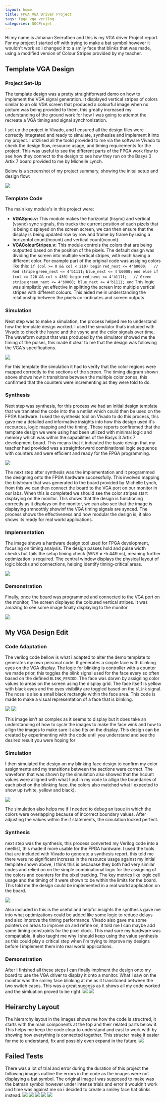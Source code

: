 ```yaml
---
layout: home
title: FPGA VGA Driver Project
tags: fpga vga verilog
categories: SOCProjet
---
```


Hi my name is Johanan Seeruthen and this is my VGA driver Project report. For my project I started off with trying to make a bat symbol however it wouldn't work so i changed it to a smily face that blinks that was made, using a modified version of Colour Stripes provided by my teacher.

## **Template VGA Design**
### **Project Set-Up**
The template design was a pretty straightforward demo on how to implement the VGA signal generation. It displayed vertical stripes of colors similar to an old VGA screen that produced a colourful image when no picture was being provided to them, this greatly increased my understanding of the ground work for how I was going to attempt the recreate a VGA timing and signal synchronization.

I set up the project in Vivado, and I ensured all the design files were correctly integrated and ready to simulate, synthesise and implement it into my project. I utizlised all the toold provided to me via the software Vivado to check the design flow, resource usage, and timing requirements for the project. This was useful to see the different parts of the FPGA work flow to see how they connect to the design to see how they run on the Basys 3 Artix 7 board provided to me by Michelle Lynch. 


Below is a screenshot of my project summary, showing the inital setup and design flow:

<img src="https://raw.githubusercontent.com/Johanan26/SOC/main/docs/assets/images/Overview.png">


### **Template Code**
The main key module's in this project were:
- **VGASync.v:** This module makes the horizontal (hsync) and vertical (vsync) sync signals, this tracks the current position of each pizels that is being displayed on the screen screen, we can then ensure that the display is being updated row by row and frame by frame by using a horizontol count(hcount) and vertical count(vcount).
- **VGAColourStripes.v:** This module controls the colors that are being outputted based on the position of the pixels. The default design was dividing the screen into multiple vertical stripes, with each having a different color.
For example part of the original code was assiging colors like this: `if (col >= 0 && col < 210) begin` `red_next <= 4'b0000;   // Red stripe` `green_next <= 4'b1111;` `blue_next <= 4'b0000;` `end else if (col >= 220 && col < 430) begin` `red_next <= 4'b1111;   // Green stripe` `green_next <= 4'b0000; blue_next <= 4'b1111; end`
This logic was simplistic yet effective in splitting the screen into multiple vertical stripes with different colours. This aided me in understanding the relationship between the pixels co-ordinates and screen outputs.
### **Simulation**
Next step was to make a simulation, the process helped me to understand how the template design worked. I used the simulator thats included with Vivado to check the hsync and the vsync and the color signals over time. The waveform output that was produced by the simulator showed me the timing of the pulses, this made it clear to me that the design was following the VGA's specifications.

<img src="https://raw.githubusercontent.com/Johanan26/SOC/main/docs/assets/images/init sim.png">

For this template the simulation it had to verify that the color regions were mapped correctly to the sections of the screen. The timing diagram shown above shows how it transitions between the multiple color zones, this confirmed that the counters were incrementing as they were told to do.
### **Synthesis**
Next step was synthesis, for this process we had an initial design template that we tranlated the code into the a netlist which could then be used on the FPGA hardware. I used the synthesis tool on Vivado to do this process, this gave me a detailed and informative insights into how this design used it's recources, logic mapping and the timing. These reports confiremed that the template design we were using had been utilized with minimal logic and memory which was within the capabilities of the Basys 3 Artix 7 development board. This means that it indicated the basic design that my teacher had provided was a straightforward combinational logic sequence with counters and were efficient and ready for the FPGA programming.

<img src="https://raw.githubusercontent.com/Johanan26/SOC/main/docs/assets/images/init report.png">

The next step after synthesis was the implementation and it programmed the designing onto the FPGA hardware successfully. This involved mapping the bitstream that was generated to the board provided by Michelle Lynch, from this we can then connect the board to the VGA port on our monitor in our labs. When this is completed we should see the color stripes start displaying on the monitor. This shows that the design is functioning correctly as it displays on the monitor, we can also see that the image is displaying smnoothly showinf the VGA timing signals are synced. The process shows the effectiveness and how modular the design is, it also shows its ready for real world applications.

### **Implementation**
The image shows a hardware design tool used for FPGA development, focusing on timing analysis. The design passes hold and pulse width checks but fails the setup timing check (WNS = -5.449 ns), meaning further optimization is required. The central window displays the physical layout of logic blocks and connections, helping identify timing-critical areas.

<img src="https://raw.githubusercontent.com/Johanan26/SOC/main/docs/assets/images/Implementation design.png">


### **Demonstration**
Finally, once the board was programmed and connected to the VGA port on the monitor, The screen displayed the coloured vertical stripes. It was amazing to see some image finally displaying to the monitor

<img src="https://raw.githubusercontent.com/Johanan26/SOC/main/docs/assets/images/TempDisplay.png">


## **My VGA Design Edit**
### **Code Adaptation**
The verilog code bellow is what i adapted to alter the demo template to generates my own personal code. It generates a simple face with blinking eyes on the VGA display. The logic for blinking is controller with a counter we made prior, this toggles the blink signal used for the face every so often based on the defined `BLINK_PERIOD`. The face was darwn by assigning color values to areas on the screen using the display grid. The face itself is yellow with black eyes and the eyes visibility are toggled based on the `blink` signal. The nose is also a small black rectangle within the face area. This code is made to make a visual representation of a face that is blinking.

<img src="https://raw.githubusercontent.com/Johanan26/SOC/main/docs/assets/images/What I changed in VGATOP.png">
<img src="https://raw.githubusercontent.com/Johanan26/SOC/main/docs/assets/images/FaceCode.png">

This image isn't as complex as it seems to display but it does take an understanding of how to cycle the images to make the face wink and how to allign the images to make sure it also fits on the display. This design can be created by experimenting with the code until you understand and see the desired result you were hoping for
### **Simulation**
I then simulated the design on my blinking face design to confirm my color assignments and my transitions between the sections were correct. The waveform that was shown by the simulation also showed that the hcount values were alligned with what I put in my code to allign the boundaries of each pixel on the blinking face, the colors also matched what I expected to show up (white, yellow and black).

<img src="https://raw.githubusercontent.com/Johanan26/SOC/main/docs/assets/images/Working Demo Sim.png">

The simulation also helps me if I needed to debug an issue in which the colors were overlapping because of incorrect boundary values. After adjusting the values within the if statements, the simulation looked perfect.
### **Synthesis**
next step was the synthesis, this process converted my Verilog code into a neetlist, this made it more usable for the FPGA hardware. I used the tools that are included with Vivado to generate a synthesis report, this told me there were no significant increses in the resource usage against my initial template shown above, I think this is becauase they both had very similar codes and relied on on the simple combinational logic for the assigning of the colors and counters for the pixel tracking. The key metrics like logic cell usage and the timing of it were shown to be within the limits for the board. This told me the design could be implemented in a real world application on the board.

<img src="https://raw.githubusercontent.com/Johanan26/SOC/main/docs/assets/images/synthesis report.png">

Also included in this is the useful and helpful insights the synthesis gave me into what optimizations could be added like some logic to reduce delays and also improve the timing performance. Vivado also gave me some pointers on areas to improve on and refine on, it told me I can maybe add some timing constraints for the pixel clock. This mad sure my hardware was compatiable, it also taught me why I should keep using the value synthesis as this could play a critical step when i'm trying to improve my designs before I implement them into real world applications. 
### **Demonstration**
After I finished all these steps I can finally implment the design onto my board to use the VGA driver to display it onto a monitor. What I saw on the monitor was the smiley face blinking at me as it transitoned between the two switch cases. This was a great success as it shows all my code worked and the simluation proved to be right.
<img src="https://raw.githubusercontent.com/Johanan26/SOC/main/docs/assets/images/face blinking.jpg">
<img src="https://raw.githubusercontent.com/Johanan26/SOC/main/docs/assets/images/ActualDisplay.png">

## **Heirarchy Layout**
The hierarchy layout in the images shows me how the code is structred, it starts with the main components at the top and their related parts below it. This helps me keep the code clear to understand and east to work with by showing how everything is connected together. This structer make it easier for me to understand, fix and possibly even expand in the future.
<img src="https://raw.githubusercontent.com/Johanan26/SOC/main/docs/assets/images/Source.png">

## **Failed Tests**
There was a lot of trial and error during the duration of this project the following images outline the errors in the code as the images were not displaying a bat symbol. The original image i was supposed to make was the batman symbol however under intense trials and error it wouldn't work and time was against me so i decided to create a smiley face hat blinks instead.
<img src="https://raw.githubusercontent.com/Johanan26/SOC/main/docs/assets/images/error 1.jpg">
<img src="https://raw.githubusercontent.com/Johanan26/SOC/main/docs/assets/images/error2.jpg">
<img src="https://raw.githubusercontent.com/Johanan26/SOC/main/docs/assets/images/error3.jpg">
<img src="https://raw.githubusercontent.com/Johanan26/SOC/main/docs/assets/images/error4.jpg">
<img src="https://raw.githubusercontent.com/Johanan26/SOC/main/docs/assets/images/error5.jpg">
